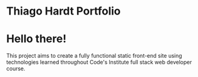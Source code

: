 # Thiago Hardt Portfolio

# Hello there!

This project aims to create a fully functional static front-end site using technologies learned throughout Code's Institute full stack web developer course.



<!--stackedit_data:
eyJoaXN0b3J5IjpbLTE2NzY3NTY0MCwtMTYxMTI0NDA5MCwtMT
Y0OTY1NjY1MF19
-->
